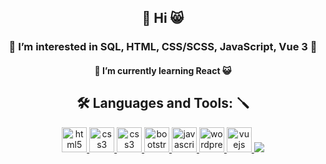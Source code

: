 <h2 align="center"> 👋 Hi 😸</h2>
<h3 align="center"> 👀 I’m interested in SQL, HTML, CSS/SCSS, JavaScript, Vue 3 🤔</h3>
<h4 align="center"> 🌱 I’m currently learning React 😺</h4>
<h2 align="center"> 🛠 Languages and Tools: 🪛 </h2>
<p align="center"><a href="https://www.w3.org/html/" target="_blank"> <img src="https://img.icons8.com/color/48/000000/html-5--v1.png" alt="html5" width="40" height="40"/> </a><a href="https://www.w3schools.com/css/" target="_blank"> <img src="https://img.icons8.com/color/48/000000/css3.png" alt="css3" width="40" height="40"/> <a href="https://www.w3schools.com/scss/" target="_blank"> <img src="https://img.icons8.com/color/48/000000/sass.png" alt="css3" width="40" height="40"/> </a><a href="https://getbootstrap.com" target="_blank"> <img src="https://img.icons8.com/color/48/000000/bootstrap.png" alt="bootstrap" width="40" height="40"/> </a><a href="https://developer.mozilla.org/en-US/docs/Web/JavaScript" target="_blank"> <img src="https://img.icons8.com/color/48/000000/javascript.png" alt="javascript" width="40" height="40"/><a href="https://www.w3.org/wordpress/" target="_blank"> <img src="https://img.icons8.com/fluency/48/000000/wordpress.png" alt="wordprees" width="40" height="40"/> </a> </a><a href="https://vuejs.org/" target="_blank"> <img src="https://img.icons8.com/color/48/000000/vue-js.png" alt="vuejs" width="40" height="40"/> <img src="https://img.icons8.com/office/40/null/react.png"/> </a>
  


<!---
bar-85/bar-85 is a ✨ special ✨ repository because its `README.md` (this file) appears on your GitHub profile.
You can click the Preview link to take a look at your changes.
--->
